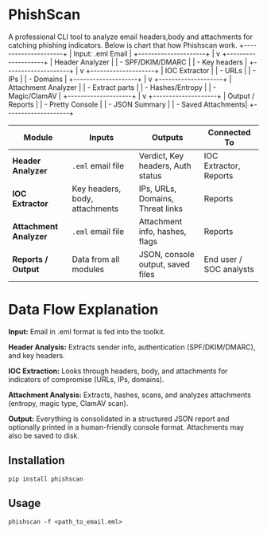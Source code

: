 # PhishScan

A professional CLI tool to analyze email headers,body and attachments for catching phishing indicators.
Below is chart that how Phishscan work.
                +---------------------+
                |  Input: .eml Email  |
                +---------------------+
                           |
                           v
                 +--------------------+
                 |  Header Analyzer   |
                 |  - SPF/DKIM/DMARC  |
                 |  - Key headers     |
                 +--------------------+
                           |
                           v
                 +--------------------+
                 |   IOC Extractor     |
                 |  - URLs            |
                 |  - IPs             |
                 |  - Domains         |
                 +--------------------+
                           |
                           v
                 +--------------------+
                 | Attachment Analyzer |
                 |  - Extract parts    |
                 |  - Hashes/Entropy   |
                 |  - Magic/ClamAV     |
                 +--------------------+
                           |
                           v
                 +--------------------+
                 |  Output / Reports   |
                 |  - Pretty Console  |
                 |  - JSON Summary    |
                 |  - Saved Attachments|
                 +--------------------+

| Module                  | Inputs                         | Outputs                           | Connected To            |
| ----------------------- | ------------------------------ | --------------------------------- | ----------------------- |
| **Header Analyzer**     | `.eml` email file              | Verdict, Key headers, Auth status | IOC Extractor, Reports  |
| **IOC Extractor**       | Key headers, body, attachments | IPs, URLs, Domains, Threat links  | Reports                 |
| **Attachment Analyzer** | `.eml` email file              | Attachment info, hashes, flags    | Reports                 |
| **Reports / Output**    | Data from all modules          | JSON, console output, saved files | End user / SOC analysts |



# Data Flow Explanation

**Input:** Email in .eml format is fed into the toolkit.

**Header Analysis:** Extracts sender info, authentication (SPF/DKIM/DMARC), and key headers.

**IOC Extraction:** Looks through headers, body, and attachments for indicators of compromise (URLs, IPs, domains).

**Attachment Analysis:** Extracts, hashes, scans, and analyzes attachments (entropy, magic type, ClamAV scan).

**Output:** Everything is consolidated in a structured JSON report and optionally printed in a human-friendly console format. Attachments may also be saved to disk.




## Installation

`pip install phishscan`

## Usage

`phishscan -f <path_to_email.eml>`
